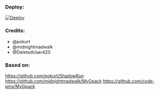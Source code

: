### Deploy:


[![Deploy](https://www.herokucdn.com/deploy/button.svg)](https://dashboard.heroku.com/new?template=https://github.com/MrCarb0n/ShadowRun)


### Credits:
- @pokurt
- @midnightmadwalk
- @DeletedUser420

### Based on:
https://github.com/pokurt/ShadowRun
https://github.com/midnightmadwalk/MyGpack
https://github.com/code-pms/MyGpack